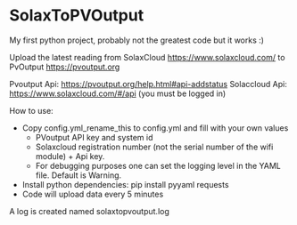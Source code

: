 # SolaxToPVOutput

My first python project, probably not the greatest code but it works :)

Upload the latest reading from SolaxCloud <https://www.solaxcloud.com/> to PvOutput <https://pvoutput.org>

Pvoutput Api: <https://pvoutput.org/help.html#api-addstatus>
Solaccloud Api: <https://www.solaxcloud.com/#/api> (you must be logged in)

How to use:

* Copy config.yml_rename_this to config.yml and fill with your own values
  * PVoutput API key and system id
  * Solaxcloud registration number (not the serial number of the wifi module) + Api key.
  * For debugging purposes one can set the logging level in the YAML file. Default is Warning.
* Install python dependencies: pip install pyyaml requests
* Code will upload data every 5 minutes

A log is created named solaxtopvoutput.log
